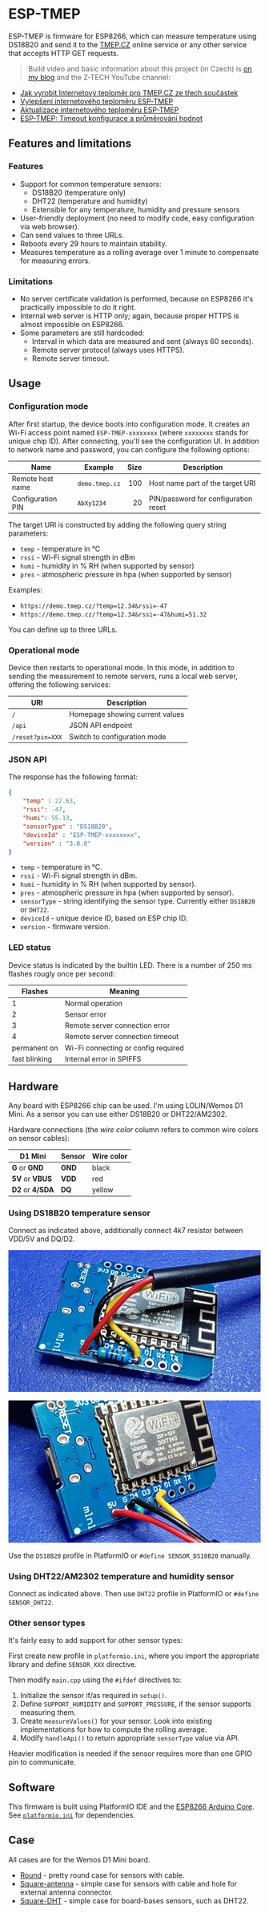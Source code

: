 # ESP-TMEP

ESP-TMEP is firmware for ESP8266, which can measure temperature using DS18B20 and send it to the [TMEP.CZ](https://www.tmep.cz/) online service or any other service that accepts HTTP GET requests.

> Build video and basic information about this project (in Czech) is [on my blog](https://www.altair.blog/2022/09/esp-tmep) and the Z-TECH YouTube channel:

* [Jak vyrobit Internetový teploměr pro TMEP.CZ ze třech součástek](https://www.youtube.com/watch?v=qh9V8oPX-iM)
* [Vylepšení internetového teploměru ESP-TMEP](https://www.youtube.com/watch?v=5T04NmTo4V4)
* [Aktualizace internetového teploměru ESP-TMEP](https://www.youtube.com/watch?v=DLWacm16rQw)
* [ESP-TMEP: Timeout konfigurace a průměrování hodnot](https://www.youtube.com/watch?v=3yfG-qK2-xU)

## Features and limitations

### Features

* Support for common temperature sensors:
    * DS18B20 (temperature only)
    * DHT22 (temperature and humidity)
    * Extensible for any temperature, humidity and pressure sensors
* User-friendly deployment (no need to modify code, easy configuration via web browser).
* Can send values to three URLs.
* Reboots every 29 hours to maintain stability.
* Measures temperature as a rolling average over 1 minute to compensate for measuring errors.

### Limitations

* No server certificate validation is performed, because on ESP8266 it's practically impossible to do it right.
* Internal web server is HTTP only; again, because proper HTTPS is almost impossible on ESP8266.
* Some parameters are still hardcoded:
    * Interval in which data are measured and sent (always 60 seconds).
    * Remote server protocol (always uses HTTPS).
    * Remote server timeout.

## Usage

### Configuration mode

After first startup, the device boots into configuration mode. It creates an Wi-Fi access point named `ESP-TMEP-xxxxxxxx` (where `xxxxxxxx` stands for unique chip ID). After connecting, you'll see the configuration UI. In addition to network name and password, you can configure the following options:

Name              | Example        | Size | Description
----------------- | -------------- | ---: | ------------------------------------
Remote host name  | `demo.tmep.cz` | 100  | Host name part of the target URI
Configuration PIN | `AbXy1234`     | 20   | PIN/password for configuration reset

The target URI is constructed by adding the following query string parameters:

* `temp` - temperature in °C
* `rssi` - Wi-Fi signal strength in dBm
* `humi` - humidity in % RH (when supported by sensor)
* `pres` - atmospheric pressure in hpa (when supported by sensor)

Examples:

* `https://demo.tmep.cz/?temp=12.34&rssi=-47`
* `https://demo.tmep.cz/?temp=12.34&rssi=-47&humi=51.32`


You can define up to three URLs.

### Operational mode

Device then restarts to operational mode. In this mode, in addition to sending the measurement to remote servers, runs a local web server, offering the following services:

URI              | Description
---------------- | -------------------------------
`/`              | Homepage showing current values
`/api`           | JSON API endpoint
`/reset?pin=XXX` | Switch to configuration mode

### JSON API

The response has the following format:

```json
{
    "temp" : 22.63,
    "rssi": -47,
    "humi": 55.13,
    "sensorType" : "DS18B20",
    "deviceId" : "ESP-TMEP-xxxxxxxx",
    "version" : "3.0.0"
}
```

* `temp` - temperature in °C.
* `rssi` - Wi-Fi signal strength in dBm.
* `humi` - humidity in % RH (when supported by sensor).
* `pres` - atmospheric pressure in hpa (when supported by sensor).
* `sensorType` - string identifying the sensor type. Currently either `DS18B20` or `DHT22`.
* `deviceId` - unique device ID, based on ESP chip ID.
* `version` - firmware version.

### LED status

Device status is indicated by the builtin LED. There is a number of 250 ms flashes rougly once per second:

Flashes       | Meaning
------------- | -----------------------------------
1             | Normal operation
2             | Sensor error
3             | Remote server connection error
4             | Remote server connection timeout
permanent on  | Wi-Fi connecting or config required
fast blinking | Internal error in SPIFFS

## Hardware

Any board with ESP8266 chip can be used. I'm using LOLIN/Wemos D1 Mini. As a sensor you can use either DS18B20 or DHT22/AM2302.

Hardware connections (the _wire color_ column refers to common wire colors on sensor cables):

D1 Mini             | Sensor  | Wire color
------------------- | ------- | ----------
**G** or **GND**    | **GND** | black
**5V** or **VBUS**  | **VDD** | red
**D2** or **4/SDA** | **DQ**  | yellow

### Using DS18B20 temperature sensor

Connect as indicated above, additionally connect 4k7 resistor between VDD/5V and DQ/D2.

![Board photo](Images/ESP-TMEP-photo-01.jpg)

![Board photo](Images/ESP-TMEP-photo-02.jpg)

Use the `DS18B20` profile in PlatformIO or `#define SENSOR_DS18B20` manually.

### Using DHT22/AM2302 temperature and humidity sensor

Connect as indicated above. Then use `DHT22` profile in PlatformIO or `#define SENSOR_DHT22`.

### Other sensor types

It's fairly easy to add support for other sensor types:

First create new profile in `platformio.ini`, where you import the appropriate library and define `SENSOR_XXX` directive.

Then modify `main.cpp` using the `#ifdef` directives to:
1. Initialize the sensor if/as required in `setup()`.
2. Define `SUPPORT_HUMIDITY` and `SUPPORT_PRESSURE`, if the sensor supports measuring them.
3. Create `measureValues()` for your sensor. Look into existing implementations for how to compute the rolling average.
4. Modify `handleApi()` to return appropriate `sensorType` value via API.

Heavier modification is needed if the sensor requires more than one GPIO pin to communicate.

## Software

This firmware is built using PlatformIO IDE and the [ESP8266 Arduino Core](https://github.com/esp8266/Arduino). See [`platformio.ini`](ESP-TMEP/platformio.ini) for dependencies. 

## Case

All cases are for the Wemos D1 Mini board.

* [Round](Round) - pretty round case for sensors with cable.
* [Square-antenna](Square-antenna) - simple case for sensors with cable and hole for external antenna connector.
* [Square-DHT](Square-DHT) - simple case for board-bases sensors, such as DHT22.